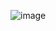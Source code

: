 ![image](https://user-images.githubusercontent.com/58390757/88131714-9045db00-cc18-11ea-9aad-f931011cc685.png)